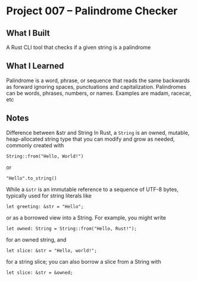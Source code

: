 # Project 007 – Palindrome Checker

## What I Built
A Rust CLI tool that checks if a given string is a palindrome 

## What I Learned
Palindrome is a word, phrase, or sequence that reads the same backwards as forward ignoring spaces, punctuations and capitalization. Palindromes can be words, phrases, numbers, or names. Examples are madam, racecar, etc

## Notes
Difference between &str and String
In Rust, a `String` is an owned, mutable, heap-allocated string type that you can modify and grow as needed, commonly created with 
```
String::from("Hello, World!")
```
or 
```
"Hello".to_string()

```
While a `&str` is an immutable reference to a sequence of UTF-8 bytes, typically used for string literals like 
```
let greeting: &str = "Hello";
```
or as a borrowed view into a String. 
For example, you might write 
```
let owned: String = String::from("Hello, Rust!");
``` 
for an owned string, and 
```
let slice: &str = "Hello, world!"; 
```
for a string slice; you can also borrow a slice from a String with 
```
let slice: &str = &owned;
```










